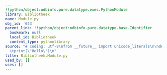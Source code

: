 ```yaml
---
!!python/object:odbinfo.pure.datatype.exec.PythonModule
library: Bibliotheek
name: Module.py
obj_id: '623'
parent_link: !!python/object:odbinfo.pure.datatype.base.Identifier
  bookmark: null
  local_id: Bibliotheek
  content_type: pythonlibrary
source: "# coding: utf-8\nfrom __future__ import unicode_literals\n\ndef script():\n\
  \tprint(\"Hello\")\n"
title: Bibliotheek.Module.py
used_by: []
uses: []
---
```

